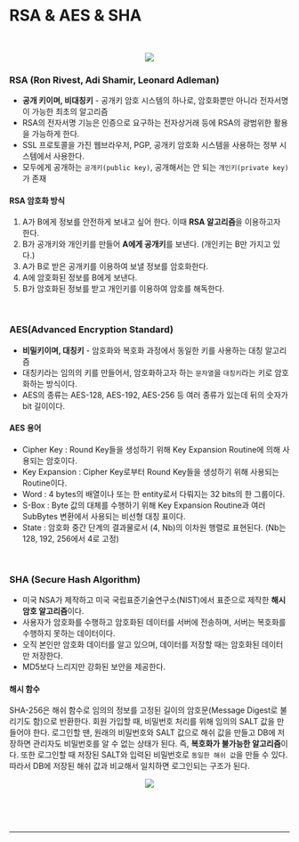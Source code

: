# RSA & AES & SHA

<br>

<p align="center">
<img src="https://user-images.githubusercontent.com/66001046/191898662-406c1669-112d-4f34-843c-4438a1c34b49.png">
</p>

### RSA (Ron Rivest, Adi Shamir, Leonard Adleman)

-   **공개 키이며, 비대칭키** - 공개키 암호 시스템의 하나로, 암호화뿐만 아니라 전자서명이 가능한 최초의 알고리즘
-   RSA의 전자서명 기능은 인증으로 요구하는 전자상거래 등에 RSA의 광범위한 활용을 가능하게 한다.
-   SSL 프로토콜을 가진 웹브라우저, PGP, 공개키 암호화 시스템을 사용하는 정부 시스템에서 사용한다.
-   모두에게 공개하는 `공개키(public key)`, 공개해서는 안 되는 `개인키(private key)`가 존재

#### RSA 암호화 방식

1.  A가 B에게 정보를 안전하게 보내고 싶어 한다. 이때 **RSA 알고리즘**을 이용하고자 한다.
2.  B가 공개키와 개인키를 만들어 **A에게 공개키**를 보낸다. (개인키는 B만 가지고 있다.)
3.  A가 B로 받은 공개키를 이용하여 보낼 정보를 암호화한다.
4.  A에 암호화된 정보를 B에게 보낸다.
5.  B가 암호화된 정보를 받고 개인키를 이용하여 암호를 해독한다.

<br>

### AES(Advanced Encryption Standard)

-   **비밀키이며, 대칭키** - 암호화와 복호화 과정에서 동일한 키를 사용하는 대칭 알고리즘
-   대칭키라는 임의의 키를 만들어서, 암호화하고자 하는 `문자열`을 `대칭키`라는 키로 암호화하는 방식이다.
-   AES의 종류는 AES-128, AES-192, AES-256 등 여러 종류가 있는데 뒤의 숫자가 bit 길이이다.

#### AES 용어

-   Cipher Key : Round Key들을 생성하기 위해 Key Expansion Routine에 의해 사용되는 암호이다.
-   Key Expansion : Cipher Key로부터 Round Key들을 생성하기 위해 사용되는 Routine이다.
-   Word : 4 bytes의 배열이나 또는 한 entity로서 다뤄지는 32 bits의 한 그룹이다.
-   S-Box : Byte 값의 대체를 수행하기 위해 Key Expansion Routine과 여러 SubBytes 변환에서 사용되는 비선형 대칭 표이다.
-   State : 암호화 중간 단계의 결과물로서 (4, Nb)의 이차원 행렬로 표현된다. (Nb는 128, 192, 256에서 4로 고정)

<br>

### SHA (Secure Hash Algorithm)

-   미국 NSA가 제작하고 미국 국립표준기술연구소(NIST)에서 표준으로 제작한 **해시 암호 알고리즘**이다.
-   사용자가 암호화를 수행하고 암호화된 데이터를 서버에 전송하며, 서버는 복호화를 수행하지 못하는 데이터이다.
-   오직 본인만 암호화 데이터를 알고 있으며, 데이터를 저장할 때는 암호화된 데이터만 저장한다.
-   MD5보다 느리지만 강화된 보안을 제공한다.

#### 해시 함수

SHA-256은 해쉬 함수로 임의의 정보를 고정된 길이의 암호문(Message Digest로 불리기도 함)으로 반환한다. 회원 가입할 때, 비밀번호 처리를 위해 임의의 SALT 값을 만들어야 한다. 로그인할 땐, 원래의 비밀번호와 SALT 값으로 해쉬 값을 만들고 DB에 저장하면 관리자도 비밀번호를 알 수 없는 상태가 된다. 즉, **복호화가 불가능한 알고리즘**이다. 또한 로그인할 때 저장된 SALT와 입력된 비밀번호로 `동일한 해쉬 값`을 만들 수 있다. 따라서 DB에 저장된 해쉬 값과 비교해서 일치하면 로그인되는 구조가 된다.

<p align="center">
<img src="https://user-images.githubusercontent.com/66001046/191898691-a845a499-4a66-4c51-9d8b-2ac586accf82.png">
</p>

<br><br><br>

---

<br><br><br>